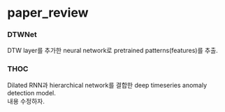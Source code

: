 # paper_review
### DTWNet
DTW layer를 추가한 neural network로 pretrained patterns(features)를 추출.
### THOC
Dilated RNN과 hierarchical network를 결합한 deep timeseries anomaly detection model.   
내용 수정하자.
